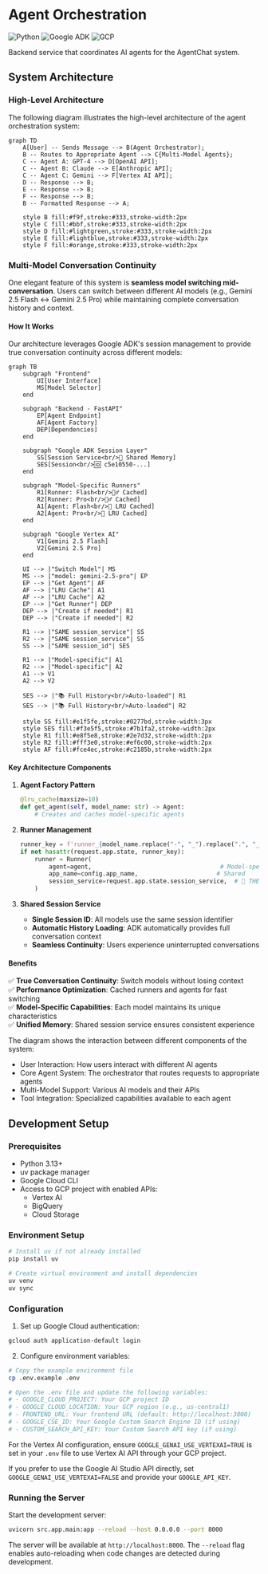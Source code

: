 # Agent Orchestration

![Python](https://img.shields.io/badge/python-v3.13+-blue.svg)
![Google ADK](https://img.shields.io/badge/Google_ADK-0.2.0+-4285F4.svg)
![GCP](https://img.shields.io/badge/Google_Cloud-4285F4?logo=google-cloud&logoColor=white)

Backend service that coordinates AI agents for the AgentChat system.

## System Architecture

### High-Level Architecture

The following diagram illustrates the high-level architecture of the agent orchestration system:

```mermaid
graph TD
    A[User] -- Sends Message --> B(Agent Orchestrator);
    B -- Routes to Appropriate Agent --> C{Multi-Model Agents};
    C -- Agent A: GPT-4 --> D[OpenAI API];
    C -- Agent B: Claude --> E[Anthropic API];
    C -- Agent C: Gemini --> F[Vertex AI API];
    D -- Response --> B;
    E -- Response --> B;
    F -- Response --> B;
    B -- Formatted Response --> A;

    style B fill:#f9f,stroke:#333,stroke-width:2px
    style C fill:#bbf,stroke:#333,stroke-width:2px
    style D fill:#lightgreen,stroke:#333,stroke-width:2px
    style E fill:#lightblue,stroke:#333,stroke-width:2px
    style F fill:#orange,stroke:#333,stroke-width:2px
```

### Multi-Model Conversation Continuity

One elegant feature of this system is **seamless model switching mid-conversation**. Users can switch between different AI models (e.g., Gemini 2.5 Flash ↔ Gemini 2.5 Pro) while maintaining complete conversation history and context.

#### How It Works

Our architecture leverages Google ADK's session management to provide true conversation continuity across different models:

```mermaid
graph TB
    subgraph "Frontend"
        UI[User Interface]
        MS[Model Selector]
    end

    subgraph "Backend - FastAPI"
        EP[Agent Endpoint]
        AF[Agent Factory]
        DEP[Dependencies]
    end

    subgraph "Google ADK Session Layer"
        SS[Session Service<br/>📝 Shared Memory]
        SES[Session<br/>🆔 c5e10550-...]
    end

    subgraph "Model-Specific Runners"
        R1[Runner: Flash<br/>🏃‍♂️ Cached]
        R2[Runner: Pro<br/>🏃‍♂️ Cached]
        A1[Agent: Flash<br/>🤖 LRU Cached]
        A2[Agent: Pro<br/>🤖 LRU Cached]
    end

    subgraph "Google Vertex AI"
        V1[Gemini 2.5 Flash]
        V2[Gemini 2.5 Pro]
    end

    UI --> |"Switch Model"| MS
    MS --> |"model: gemini-2.5-pro"| EP
    EP --> |"Get Agent"| AF
    AF --> |"LRU Cache"| A1
    AF --> |"LRU Cache"| A2
    EP --> |"Get Runner"| DEP
    DEP --> |"Create if needed"| R1
    DEP --> |"Create if needed"| R2

    R1 --> |"SAME session_service"| SS
    R2 --> |"SAME session_service"| SS
    SS --> |"SAME session_id"| SES

    R1 --> |"Model-specific"| A1
    R2 --> |"Model-specific"| A2
    A1 --> V1
    A2 --> V2

    SES --> |"📚 Full History<br/>Auto-loaded"| R1
    SES --> |"📚 Full History<br/>Auto-loaded"| R2

    style SS fill:#e1f5fe,stroke:#0277bd,stroke-width:3px
    style SES fill:#f3e5f5,stroke:#7b1fa2,stroke-width:2px
    style R1 fill:#e8f5e8,stroke:#2e7d32,stroke-width:2px
    style R2 fill:#fff3e0,stroke:#ef6c00,stroke-width:2px
    style AF fill:#fce4ec,stroke:#c2185b,stroke-width:2px
```

#### Key Architecture Components

1. **Agent Factory Pattern**

   ```python
   @lru_cache(maxsize=10)
   def get_agent(self, model_name: str) -> Agent:
       # Creates and caches model-specific agents
   ```

2. **Runner Management**

   ```python
   runner_key = f'runner_{model_name.replace("-", "_").replace(".", "_")}'
   if not hasattr(request.app.state, runner_key):
       runner = Runner(
           agent=agent,                                    # Model-specific
           app_name=config.app_name,                      # Shared
           session_service=request.app.state.session_service,  # 🔑 THE MAGIC
       )
   ```

3. **Shared Session Service**
   - **Single Session ID**: All models use the same session identifier
   - **Automatic History Loading**: ADK automatically provides full conversation context
   - **Seamless Continuity**: Users experience uninterrupted conversations

#### Benefits

✅ **True Conversation Continuity**: Switch models without losing context  
✅ **Performance Optimization**: Cached runners and agents for fast switching  
✅ **Model-Specific Capabilities**: Each model maintains its unique characteristics  
✅ **Unified Memory**: Shared session service ensures consistent experience

The diagram shows the interaction between different components of the system:

- User Interaction: How users interact with different AI agents
- Core Agent System: The orchestrator that routes requests to appropriate agents
- Multi-Model Support: Various AI models and their APIs
- Tool Integration: Specialized capabilities available to each agent

## Development Setup

### Prerequisites

- Python 3.13+
- uv package manager
- Google Cloud CLI
- Access to GCP project with enabled APIs:
  - Vertex AI
  - BigQuery
  - Cloud Storage

### Environment Setup

```bash
# Install uv if not already installed
pip install uv

# Create virtual environment and install dependencies
uv venv
uv sync
```

### Configuration

1. Set up Google Cloud authentication:

```bash
gcloud auth application-default login
```

2. Configure environment variables:

```bash
# Copy the example environment file
cp .env.example .env

# Open the .env file and update the following variables:
# - GOOGLE_CLOUD_PROJECT: Your GCP project ID
# - GOOGLE_CLOUD_LOCATION: Your GCP region (e.g., us-central1)
# - FRONTEND_URL: Your frontend URL (default: http://localhost:3000)
# - GOOGLE_CSE_ID: Your Google Custom Search Engine ID (if using)
# - CUSTOM_SEARCH_API_KEY: Your Custom Search API key (if using)
```

For the Vertex AI configuration, ensure `GOOGLE_GENAI_USE_VERTEXAI=TRUE` is set in your `.env` file to use Vertex AI API through your GCP project.

If you prefer to use the Google AI Studio API directly, set `GOOGLE_GENAI_USE_VERTEXAI=FALSE` and provide your `GOOGLE_API_KEY`.

### Running the Server

Start the development server:

```bash
uvicorn src.app.main:app --reload --host 0.0.0.0 --port 8000
```

The server will be available at `http://localhost:8000`. The `--reload` flag enables auto-reloading when code changes are detected during development.
